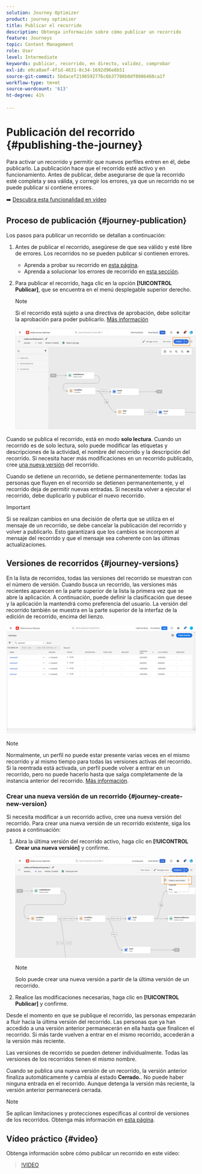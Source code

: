 ```yaml
---
solution: Journey Optimizer
product: journey optimizer
title: Publicar el recorrido
description: Obtenga información sobre cómo publicar un recorrido
feature: Journeys
topic: Content Management
role: User
level: Intermediate
keywords: publicar, recorrido, en directo, validez, comprobar
exl-id: e0ca8aef-4f1d-4631-8c34-1692d96e8b51
source-git-commit: 5bdacef2196592776c6b37708b0df0986460ca1f
workflow-type: tm+mt
source-wordcount: '613'
ht-degree: 41%

---
```


# Publicación del recorrido {#publishing-the-journey}

Para activar un recorrido y permitir que nuevos perfiles entren en él, debe publicarlo. La publicación hace que el recorrido esté activo y en funcionamiento. Antes de publicar, debe asegurarse de que la recorrido esté completa y sea válida, y corregir los errores, ya que un recorrido no se puede publicar si contiene errores.

➡️ [Descubra esta funcionalidad en vídeo](#video)

## Proceso de publicación {#journey-publication}

Los pasos para publicar un recorrido se detallan a continuación:

1. Antes de publicar el recorrido, asegúrese de que sea válido y esté libre de errores. Los recorridos no se pueden publicar si contienen errores.

   * Aprenda a probar su recorrido en [esta página](testing-the-journey.md).
   * Aprenda a solucionar los errores de recorrido en [esta sección](../building-journeys/troubleshooting.md#checking-for-errors-before-testing).

1. Para publicar el recorrido, haga clic en la opción **[!UICONTROL Publicar]**, que se encuentra en el menú desplegable superior derecho.

   >[!NOTE]
   >
   > Si el recorrido está sujeto a una directiva de aprobación, debe solicitar la aprobación para poder publicarlo. [Más información](../test-approve/gs-approval.md)


   ![](assets/journeyuc1_18.png)

Cuando se publica el recorrido, está en modo **solo lectura**. Cuando un recorrido es de solo lectura, solo puede modificar las etiquetas y descripciones de la actividad, el nombre del recorrido y la descripción del recorrido. Si necesita hacer más modificaciones en un recorrido publicado, cree [una nueva versión](journey-ui.md#journey-versions) del recorrido.

Cuando se detiene un recorrido, se detiene permanentemente: todas las personas que fluyen en el recorrido se detienen permanentemente, y el recorrido deja de permitir nuevas entradas. Si necesita volver a ejecutar el recorrido, debe duplicarlo y publicar el nuevo recorrido.


>[!IMPORTANT]
>
>Si se realizan cambios en una decisión de oferta que se utiliza en el mensaje de un recorrido, se debe cancelar la publicación del recorrido y volver a publicarlo.  Esto garantizará que los cambios se incorporen al mensaje del recorrido y que el mensaje sea coherente con las últimas actualizaciones.


## Versiones de recorridos {#journey-versions}

En la lista de recorridos, todas las versiones del recorrido se muestran con el número de versión. Cuando busca un recorrido, las versiones más recientes aparecen en la parte superior de la lista la primera vez que se abre la aplicación. A continuación, puede definir la clasificación que desee y la aplicación la mantendrá como preferencia del usuario. La versión del recorrido también se muestra en la parte superior de la interfaz de la edición de recorrido, encima del lienzo.

![](assets/journeyversions1.png)

>[!NOTE]
>
>Normalmente, un perfil no puede estar presente varias veces en el mismo recorrido y al mismo tiempo para todas las versiones activas del recorrido. Si la reentrada está activada, un perfil puede volver a entrar en un recorrido, pero no puede hacerlo hasta que salga completamente de la instancia anterior del recorrido. [Más información](entry-management.md).

### Crear una nueva versión de un recorrido {#journey-create-new-version}

Si necesita modificar a un recorrido activo, cree una nueva versión del recorrido. Para crear una nueva versión de un recorrido existente, siga los pasos a continuación:

1. Abra la última versión del recorrido activo, haga clic en **[!UICONTROL Crear una nueva versión]** y confirme.

   ![](assets/journeyversions2.png)

   >[!NOTE]
   >
   >Solo puede crear una nueva versión a partir de la última versión de un recorrido.

1. Realice las modificaciones necesarias, haga clic en **[!UICONTROL Publicar]** y confirme.

Desde el momento en que se publique el recorrido, las personas empezarán a fluir hacia la última versión del recorrido. Las personas que ya han accedido a una versión anterior permanecerán en ella hasta que finalicen el recorrido. Si más tarde vuelven a entrar en el mismo recorrido, accederán a la versión más reciente.

Las versiones de recorrido se pueden detener individualmente. Todas las versiones de los recorridos tienen el mismo nombre.

Cuando se publica una nueva versión de un recorrido, la versión anterior finaliza automáticamente y cambia al estado **Cerrado.**. No puede haber ninguna entrada en el recorrido. Aunque detenga la versión más reciente, la versión anterior permanecerá cerrada.


>[!NOTE]
>
>Se aplican limitaciones y protecciones específicas al control de versiones de los recorridos. Obtenga más información en [esta página](../start/guardrails.md#journey-versions-journey-versions-g).


## Vídeo práctico {#video}

Obtenga información sobre cómo publicar un recorrido en este vídeo:

>[!VIDEO](https://video.tv.adobe.com/v/3424998?quality=12)